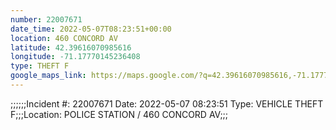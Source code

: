 ```yaml
---
number: 22007671
date_time: 2022-05-07T08:23:51+00:00
location: 460 CONCORD AV
latitude: 42.39616070985616
longitude: -71.17770145236408
type: THEFT F
google_maps_link: https://maps.google.com/?q=42.39616070985616,-71.17770145236408
---
```


;;;;;;Incident #: 22007671  Date: 2022-05-07 08:23:51   Type: VEHICLE THEFT F;;;Location: POLICE STATION / 460 CONCORD AV;;;
